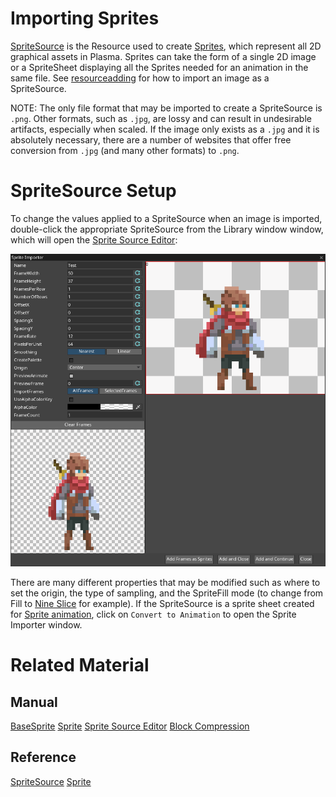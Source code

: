 # Importing Sprites
[SpriteSource](https://plasmaengine.github.io/PlasmaDocs/Plasma1/C++/code_reference/class_reference/spritesource.markdown) is the Resource used to create [Sprites](https://plasmaengine.github.io/PlasmaDocs/Plasma1/Editor/graphics/sprites/sprite.markdown), which represent all 2D graphical assets in Plasma.  Sprites can take the form of a single 2D image or a SpriteSheet displaying all the Sprites needed for an animation in the same file. See [resourceadding](https://plasmaengine.github.io/PlasmaDocs/Plasma1/Editor/editor/editorcommands/resourceadding.markdown) for how to import an image as a SpriteSource.

NOTE: The only file format that may be imported to create a SpriteSource is `.png`. Other formats, such as `.jpg`, are lossy and can result in undesirable artifacts, especially when scaled. If the image only exists as a `.jpg` and it is absolutely necessary, there are a number of websites that offer free conversion from `.jpg` (and many other formats) to `.png`.

# SpriteSource Setup
To change the values applied to a SpriteSource when an image is imported, double-click the appropriate SpriteSource from the Library window window, which will open the [Sprite Source Editor](https://plasmaengine.github.io/PlasmaDocs/Plasma1/Editor/graphics/sprites/spritesourceeditor.markdown):

![SpriteSourceEditor](https://raw.githubusercontent.com/PlasmaEngine/PlasmaDocs/master/media/SpriteImportFull.PNG) 

There are many different properties that may be modified such as where to set the origin, the type of sampling, and the SpriteFill mode (to change from Fill to [Nine Slice](https://plasmaengine.github.io/PlasmaDocs/Plasma1/Editor/graphics/sprites/area.markdown) for example). If the SpriteSource is a sprite sheet created for [ Sprite animation](https://plasmaengine.github.io/PlasmaDocs/Plasma1/Editor/graphics/sprites/spritesourceeditor.markdown#creating-sprite-animatio), click on `Convert to Animation` to open the Sprite Importer window.

# Related Material

## Manual
 [BaseSprite](https://plasmaengine.github.io/PlasmaDocs/Plasma1/Editor/graphics/sprites/basesprite.markdown)
 [Sprite](https://plasmaengine.github.io/PlasmaDocs/Plasma1/Editor/graphics/sprites/sprite.markdown)
 [Sprite Source Editor](https://plasmaengine.github.io/PlasmaDocs/Plasma1/Editor/graphics/sprites/spritesourceeditor.markdown)
 [Block Compression](https://plasmaengine.github.io/PlasmaDocs/Plasma1/Editor/graphics/adding_assets/block_compression.markdown)

## Reference
 [SpriteSource](https://plasmaengine.github.io/PlasmaDocs/Plasma1/Editor/code_reference/class_reference/spritesource.markdown) 
 [Sprite](https://plasmaengine.github.io/PlasmaDocs/Plasma1/Editor/code_reference/class_reference/sprite.markdown)  

 